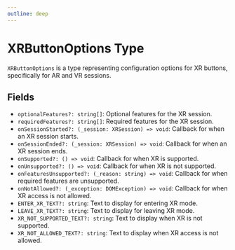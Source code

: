 ```yaml
---
outline: deep
---
```


# XRButtonOptions Type

`XRButtonOptions` is a type representing configuration options for XR buttons, specifically for AR and VR sessions.

## Fields

- `optionalFeatures?: string[]`: Optional features for the XR session.
- `requiredFeatures?: string[]`: Required features for the XR session.
- `onSessionStarted?: (_session: XRSession) => void`: Callback for when an XR session starts.
- `onSessionEnded?: (_session: XRSession) => void`: Callback for when an XR session ends.
- `onSupported?: () => void`: Callback for when XR is supported.
- `onUnsupported?: () => void`: Callback for when XR is not supported.
- `onFeaturesUnsupported?: (_reason: string) => void`: Callback for when required features are unsupported.
- `onNotAllowed?: (_exception: DOMException) => void`: Callback for when XR access is not allowed.
- `ENTER_XR_TEXT?: string`: Text to display for entering XR mode.
- `LEAVE_XR_TEXT?: string`: Text to display for leaving XR mode.
- `XR_NOT_SUPPORTED_TEXT?: string`: Text to display when XR is not supported.
- `XR_NOT_ALLOWED_TEXT?: string`: Text to display when XR access is not allowed.
